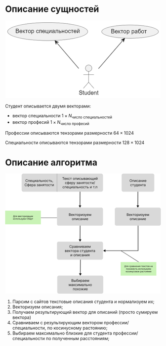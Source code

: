 # Описание сущностей

![Alt text](image.png)

Студент описывается двумя векторами: 
- вектор специальности $1\times N_{\text{число специальностей}}$
- вектор професий $1\times N_{\text{число професий}}$ 

Профессии описываются тензорами размерности $64 \times 1024$

Специальности описываются тензорами размерности $128 \times 1024$

# Описание алгоритма

![Alt text](alg.png)

1) Парсим с сайтов текстовые описания студента и нормализуем их;
3) Векторизуем описания;
4) Получаем результирующий вектор для описаний (просто сумируем вектора)
5) Сравниваем с результирующим вектором профессии/специальности, по косинусному растоянию;
6) Выбираем максимально близкие для студента профессии/специальности по полученным расстояниям;


